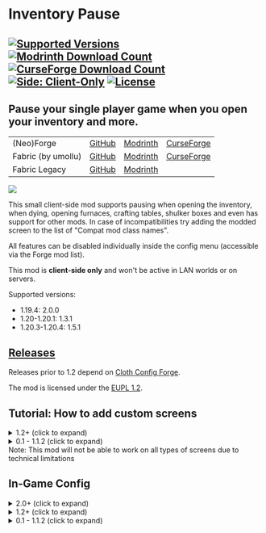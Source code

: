 # Inventory Pause
<a href="https://modrinth.com/mod/inventory-pause-forge"><img src="https://img.shields.io/modrinth/game-versions/inventory-pause-forge?label=modrinth&color=00AF5C&logo=modrinth" alt="Supported Versions"></a>
<a href="https://modrinth.com/mod/inventory-pause-forge"><img src="https://img.shields.io/badge/dynamic/json?color=00AF5C&label=modrinth&suffix=%20downloads&query=downloads&url=https://api.modrinth.com/v2/project/F39sgYmY&style=flat&logo=modrinth" alt="Modrinth Download Count"></a>
<a href="https://www.curseforge.com/minecraft/mc-mods/inventory-pause-forge"><img src="http://cf.way2muchnoise.eu/full_495153_downloads(E04E14-555-fff-010101-1C1C1C).svg" alt="CurseForge Download Count"></a>
<a href="https://github.com/macbrayne/inventory-pause-forge"><img src="https://img.shields.io/badge/side-client--only-5da545" alt="Side: Client-Only"></a>
<a href="https://github.com/macbrayne/inventory-pause-forge/blob/master/LICENSE.md"><img src="https://img.shields.io/github/license/macbrayne/inventory-pause-forge?style=flat&color=0C8E8E" alt="License"></a>
---
## Pause your single player game when you open your inventory and more.
<table>
    <tr>
        <td>(Neo)Forge</td>
        <td><a href="https://github.com/macbrayne/inventory-pause-forge/">GitHub</a></td>
        <td><a href="https://modrinth.com/mod/inventory-pause-forge">Modrinth</a></td>
        <td><a href="https://www.curseforge.com/minecraft/mc-mods/inventory-pause-forge">CurseForge</a></td>
    </tr>
    <tr>
        <td>Fabric (by umollu)</td>
        <td><a href="https://github.com/umollu/inventory-pause/">GitHub</a></td>
        <td><a href="https://modrinth.com/mod/inventory-pause">Modrinth</a></td>
        <td><a href="https://www.curseforge.com/minecraft/mc-mods/inventory-pause">CurseForge</a></td>
    </tr>
    <tr>
        <td>Fabric Legacy</td>
        <td><a href="https://github.com/macbrayne/inventory-pause-cursed">GitHub</a></td>
        <td><a href="https://modrinth.com/mod/inventory-pause-cursed">Modrinth</a></td>
    </tr>
</table>

![](https://media.giphy.com/media/mCJQCNkacCMGpUDj3h/giphy.gif)

This small client-side mod supports pausing when opening the inventory, when dying, opening furnaces, crafting tables, shulker boxes and even has support for other mods.
In case of incompatibilities try adding the modded screen to the list of "Compat mod class names".

All features can be disabled individually inside the config menu (accessible via the Forge mod list).

This mod is __client-side only__ and won't be active in LAN worlds or on servers.

Supported versions:
- 1.19.4: 2.0.0
- 1.20-1.20.1: 1.3.1
- 1.20.3-1.20.4: 1.5.1

## [Releases](https://github.com/macbrayne/inventory-pause-forge/releases)

Releases prior to 1.2 depend on [Cloth Config Forge](https://www.curseforge.com/minecraft/mc-mods/cloth-config-forge/).

The mod is licensed under the [EUPL 1.2](LICENSE).


## Tutorial: How to add custom screens
<details>
  <summary>1.2+ (click to expand)</summary>
    
1. Check whether you have assigned the keybind for "Add to Custom Screens".
2. Navigate to the menu you want to add and press the "Add to Custom Screens" key you assigned earlier. You should get a confirmation in chat when you do so.
3. Verify it worked by checking if the screen is now paused.

If you experience any problems with modded screens (e.g. modded UI elements not working) try adding the screen to the list of "Compat mod class names".
</details>
<details>
  <summary>0.1 - 1.1.2 (click to expand)</summary>

To add custom screens to the config you need the internal name of the screen to add. If you don't know it you can try this:
1. Check the Minecraft Controls settings if you have assigned the keybinds for "Copy Class Name" and "Open Settings" (only available on versions released after October 2022)
2. Open the settings and change "Enable Debug Mode" to true. This should make an overlay appear on the top left of the screen whenever you have a screen open.
3. Navigate to the menu you want to add and depending on your mod version:
  * (0.8.2, 0.9, 1.0 or 1.1): note down the topmost text (e.g. `appeng.client.gui.implementations.IOPortScreen`). Alternatively copy it from the Minecraft log. That is the internal name of the screen.
  * (0.8.3, 0.9.1, 1.0.1, 1.1.1 or later): press the "Copy Class" key you assigned earlier. You should get a confirmation in chat when you do so.
4. Add an entry to "Custom Mod class names" and paste the internal name.

Now the screen should be paused. If it works disable "Enable Debug Mode" again.

If you experience any problems (e.g. modded UI elements not working) try adding the screen to the list of "Compat mod class names".
</details>
Note: This mod will not be able to work on all types of screens due to technical limitations

## In-Game Config
<details>
<summary>2.0+ (click to expand)</summary>

### Main Config
![Ingame Config Mod Version 2.0.0 and up](https://user-images.githubusercontent.com/27809595/219973047-b3745ffa-a01b-4570-880b-886a27ecb72b.png)
- Enable Mod: enables / disables every part of the mod apart from the debug overlay
- Save on Pause: this can help if you experience lag spikes when quickly opening and closing inventories
  Enable / disable pausing of specific inventories by clicking on the corresponding button

### Mod Compat Options
![Mod Compat Options Mod Version 2.0.0 and up](https://user-images.githubusercontent.com/27809595/219819318-6ca3852b-4e13-4fe0-957c-e27e556cc0fe.png)

- Custom mod class names: List of custom screens which get paused
- Compat mod class names: List of custom screens which don't get fully paused. They get ticked in regular intervals as specified in Time between compat ticks.
- Time between compat ticks: Specifies how often (20 ticks = one second) screens listed in Compat mod class names are ticked
- Enable Debug Mode: enables an overlay for easier mod compat configuration
</details>
<details>
<summary>1.2+ (click to expand)</summary>

 ### Main Config
 ![Ingame Config Mod Version 1.2 and up](https://user-images.githubusercontent.com/27809595/219973047-b3745ffa-a01b-4570-880b-886a27ecb72b.png)
- Enable Mod: enables / disables every part of the mod apart from the debug overlay
- Save on Pause: this can help if you experience lag spikes when quickly opening and closing inventories
Enable / disable pausing of specific inventories by clicking on the corresponding button
    
### Mod Compat Options
![Mod Compat Options Mod Version 1.2 and up](https://user-images.githubusercontent.com/27809595/219819318-6ca3852b-4e13-4fe0-957c-e27e556cc0fe.png)

- Custom mod class names: List of custom screens which get paused
- Compat mod class names: List of custom screens which don't get fully paused. They get ticked in regular intervals as specified in Time between compat ticks.
- Time between compat ticks: Specifies how often (20 ticks = one second) screens listed in Compat mod class names are ticked
- Enable Debug Mode: enables an overlay for easier mod compat configuration
</details>
<details>
  <summary>0.1 - 1.1.2 (click to expand)</summary>

![Ingame Config Mod Version 1.1.2 and down](https://user-images.githubusercontent.com/27809595/122673510-0c51f580-d1d1-11eb-8fef-8fb3c3c5bf22.png)

__General__:
- Enable Mod: enables / disables every part of the mod apart from the debug overlay
- Enable Save on Pause: this can help if you experience lag spikes when quickly opening and closing
  inventories
- Enable Debug Mode: enables an overlay for easier mod compat configuration
- Debug Overlay Options:
  - X-Coordinate / Y-Coordinate: The position of the debug overlay
  - Maximum Crawl Depth: Limit the number of items to display (useful for deep gui hierarchies)

__Abilities__:
- Pause on Inventory / Pause on Creative Inventory / Pause on Death Screen / Pause on Furnace / Pause on Crafting Table / Pause on Shulker Box:
  Enables / Disables the respective feature

__Mod Compat__:
- Custom mod class names: A custom list of GUI class names can be input here to force the screen to pause the game
- Time between compat ticks: Frequency in ticks (20 ticks = every second) to unpause when in screens specified in "Compat mod class names"
- Compat mod class names: A custom list of GUI class names can be input here to tick less often
</details>
